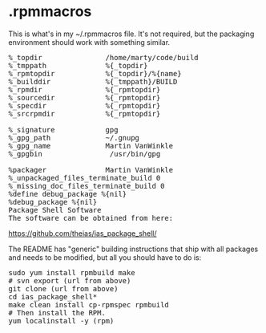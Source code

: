 # .rpmmacros

This is what's in my ~/.rpmmacros file. It's not required, but the packaging environment should work with something similar.

<pre>
%_topdir               /home/marty/code/build
%_tmppath              %{_topdir}
%_rpmtopdir            %{_topdir}/%{name}
%_builddir             %{_tmppath}/BUILD
%_rpmdir               %{_rpmtopdir}
%_sourcedir            %{_rpmtopdir}
%_specdir              %{_rpmtopdir}
%_srcrpmdir            %{_rpmtopdir}
 
%_signature            gpg
%_gpg_path             ~/.gnupg
%_gpg_name             Martin VanWinkle 
%_gpgbin                /usr/bin/gpg
 
%packager              Martin VanWinkle
%_unpackaged_files_terminate_build 0
%_missing_doc_files_terminate_build 0
%define debug_package %{nil}
%debug_package %{nil}
Package Shell Software
The software can be obtained from here:
</pre>

https://github.com/theias/ias_package_shell/

The README has "generic" building instructions that ship with all packages and needs to be modified, but all you should have to do is:

<pre>
sudo yum install rpmbuild make
# svn export (url from above)
git clone (url from above)
cd ias_package_shell*
make clean install cp-rpmspec rpmbuild
# Then install the RPM.
yum localinstall -y (rpm)
</pre>


